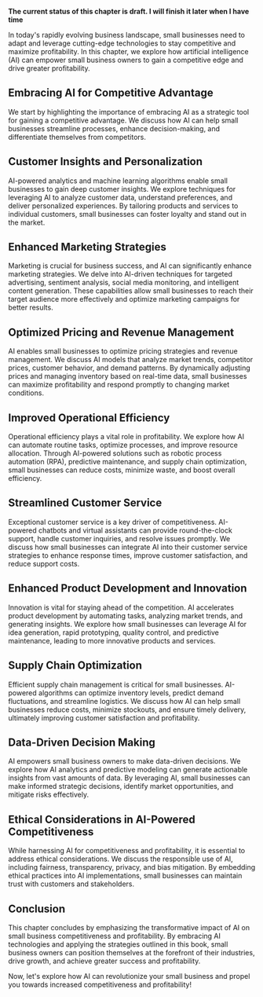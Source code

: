 **The current status of this chapter is draft. I will finish it later when I have time**

In today's rapidly evolving business landscape, small businesses need to adapt and leverage cutting-edge technologies to stay competitive and maximize profitability. In this chapter, we explore how artificial intelligence (AI) can empower small business owners to gain a competitive edge and drive greater profitability.

Embracing AI for Competitive Advantage
--------------------------------------

We start by highlighting the importance of embracing AI as a strategic tool for gaining a competitive advantage. We discuss how AI can help small businesses streamline processes, enhance decision-making, and differentiate themselves from competitors.

Customer Insights and Personalization
-------------------------------------

AI-powered analytics and machine learning algorithms enable small businesses to gain deep customer insights. We explore techniques for leveraging AI to analyze customer data, understand preferences, and deliver personalized experiences. By tailoring products and services to individual customers, small businesses can foster loyalty and stand out in the market.

Enhanced Marketing Strategies
-----------------------------

Marketing is crucial for business success, and AI can significantly enhance marketing strategies. We delve into AI-driven techniques for targeted advertising, sentiment analysis, social media monitoring, and intelligent content generation. These capabilities allow small businesses to reach their target audience more effectively and optimize marketing campaigns for better results.

Optimized Pricing and Revenue Management
----------------------------------------

AI enables small businesses to optimize pricing strategies and revenue management. We discuss AI models that analyze market trends, competitor prices, customer behavior, and demand patterns. By dynamically adjusting prices and managing inventory based on real-time data, small businesses can maximize profitability and respond promptly to changing market conditions.

Improved Operational Efficiency
-------------------------------

Operational efficiency plays a vital role in profitability. We explore how AI can automate routine tasks, optimize processes, and improve resource allocation. Through AI-powered solutions such as robotic process automation (RPA), predictive maintenance, and supply chain optimization, small businesses can reduce costs, minimize waste, and boost overall efficiency.

Streamlined Customer Service
----------------------------

Exceptional customer service is a key driver of competitiveness. AI-powered chatbots and virtual assistants can provide round-the-clock support, handle customer inquiries, and resolve issues promptly. We discuss how small businesses can integrate AI into their customer service strategies to enhance response times, improve customer satisfaction, and reduce support costs.

Enhanced Product Development and Innovation
-------------------------------------------

Innovation is vital for staying ahead of the competition. AI accelerates product development by automating tasks, analyzing market trends, and generating insights. We explore how small businesses can leverage AI for idea generation, rapid prototyping, quality control, and predictive maintenance, leading to more innovative products and services.

Supply Chain Optimization
-------------------------

Efficient supply chain management is critical for small businesses. AI-powered algorithms can optimize inventory levels, predict demand fluctuations, and streamline logistics. We discuss how AI can help small businesses reduce costs, minimize stockouts, and ensure timely delivery, ultimately improving customer satisfaction and profitability.

Data-Driven Decision Making
---------------------------

AI empowers small business owners to make data-driven decisions. We explore how AI analytics and predictive modeling can generate actionable insights from vast amounts of data. By leveraging AI, small businesses can make informed strategic decisions, identify market opportunities, and mitigate risks effectively.

Ethical Considerations in AI-Powered Competitiveness
----------------------------------------------------

While harnessing AI for competitiveness and profitability, it is essential to address ethical considerations. We discuss the responsible use of AI, including fairness, transparency, privacy, and bias mitigation. By embedding ethical practices into AI implementations, small businesses can maintain trust with customers and stakeholders.

Conclusion
----------

This chapter concludes by emphasizing the transformative impact of AI on small business competitiveness and profitability. By embracing AI technologies and applying the strategies outlined in this book, small business owners can position themselves at the forefront of their industries, drive growth, and achieve greater success and profitability.

Now, let's explore how AI can revolutionize your small business and propel you towards increased competitiveness and profitability!
